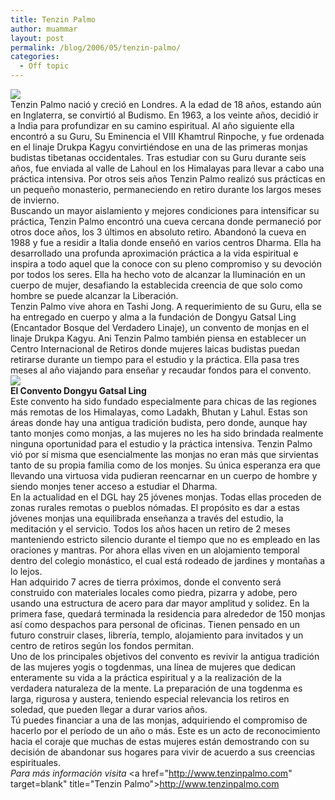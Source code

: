 ```yaml
---
title: Tenzin Palmo
author: muammar
layout: post
permalink: /blog/2006/05/tenzin-palmo/
categories:
  - Off topic
---
```

![][1]  
Tenzin Palmo nació y creció en Londres. A la edad de 18 años, estando aún en Inglaterra, se convirtió al Budismo. En 1963, a los veinte años, decidió ir a India para profundizar en su camino espiritual. Al año siguiente ella encontró a su Guru, Su Eminencia el VIII Khamtrul Rinpoche, y fue ordenada en el linaje Drukpa Kagyu convirtiéndose en una de las primeras monjas budistas tibetanas occidentales. Tras estudiar con su Guru durante seis años, fue enviada al valle de Lahoul en los Himalayas para llevar a cabo una práctica intensiva. Por otros seis años Tenzin Palmo realizó sus prácticas en un pequeño monasterio, permaneciendo en retiro durante los largos meses de invierno.  
Buscando un mayor aislamiento y mejores condiciones para intensificar su práctica, Tenzin Palmo encontró una cueva cercana donde permaneció por otros doce años, los 3 últimos en absoluto retiro. Abandonó la cueva en 1988 y fue a residir a Italia donde enseñó en varios centros Dharma. Ella ha desarrollado una profunda aproximación práctica a la vida espiritual e inspira a todo aquel que la conoce con su pleno compromiso y su devoción por todos los seres. Ella ha hecho voto de alcanzar la Iluminación en un cuerpo de mujer, desafiando la establecida creencia de que solo como hombre se puede alcanzar la Liberación.  
Tenzin Palmo vive ahora en Tashi Jong. A requerimiento de su Guru, ella se ha entregado en cuerpo y alma a la fundación de Dongyu Gatsal Ling (Encantador Bosque del Verdadero Linaje), un convento de monjas en el linaje Drukpa Kagyu. Ani Tenzin Palmo también piensa en establecer un Centro Internacional de Retiros donde mujeres laicas budistas puedan retirarse durante un tiempo para el estudio y la práctica. Ella pasa tres meses al año viajando para enseñar y recaudar fondos para el convento.  
![][2]  
**El Convento Dongyu Gatsal Ling**  
Este convento ha sido fundado especialmente para chicas de las regiones más remotas de los Himalayas, como Ladakh, Bhutan y Lahul. Estas son áreas donde hay una antigua tradición budista, pero donde, aunque hay tanto monjes como monjas, a las mujeres no les ha sido brindada realmente ninguna oportunidad para el estudio y la práctica intensiva. Tenzin Palmo vió por sí misma que esencialmente las monjas no eran más que sirvientas tanto de su propia familia como de los monjes. Su única esperanza era que llevando una virtuosa vida pudieran reencarnar en un cuerpo de hombre y siendo monjes tener acceso a estudiar el Dharma.  
En la actualidad en el DGL hay 25 jóvenes monjas. Todas ellas proceden de zonas rurales remotas o pueblos nómadas. El propósito es dar a estas jóvenes monjas una equilibrada enseñanza a través del estudio, la meditación y el servicio. Todos los años hacen un retiro de 2 meses manteniendo estricto silencio durante el tiempo que no es empleado en las oraciones y mantras. Por ahora ellas viven en un alojamiento temporal dentro del colegio monástico, el cual está rodeado de jardines y montañas a lo lejos.  
Han adquirido 7 acres de tierra próximos, donde el convento será construido con materiales locales como piedra, pizarra y adobe, pero usando una estructura de acero para dar mayor amplitud y solidez. En la primera fase, quedará terminada la residencia para alrededor de 150 monjas así como despachos para personal de oficinas. Tienen pensado en un futuro construir clases, librería, templo, alojamiento para invitados y un centro de retiros según los fondos permitan.  
Uno de los principales objetivos del convento es revivir la antigua tradición de las mujeres yogis o togdenmas, una línea de mujeres que dedican enteramente su vida a la práctica espiritual y a la realización de la verdadera naturaleza de la mente. La preparación de una togdenma es larga, rigurosa y austera, teniendo especial relevancia los retiros en soledad, que pueden llegar a durar varios años.  
Tú puedes financiar a una de las monjas, adquiriendo el compromiso de hacerlo por el período de un año o más. Este es un acto de reconocimiento hacia el coraje que muchas de estas mujeres están demostrando con su decisión de abandonar sus hogares para vivir de acuerdo a sus creencias espirituales.  
*Para más información visita* <a href="http://www.tenzinpalmo.com" target=blank" title="Tenzin Palmo">http://www.tenzinpalmo.com</a>

 [1]: http://es.geocities.com/doradofulgor/img/image32.JPG
 [2]: http://es.geocities.com/doradofulgor/img/image32b.JPG